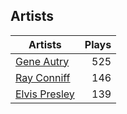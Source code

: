 ## Artists
Artists | Plays 
----- | -----: 
[Gene Autry](/artists/gene-autry-1800) | 525
[Ray Conniff](/artists/ray-conniff-104848) | 146
[Elvis Presley](/artists/elvis-presley-1014) | 139

